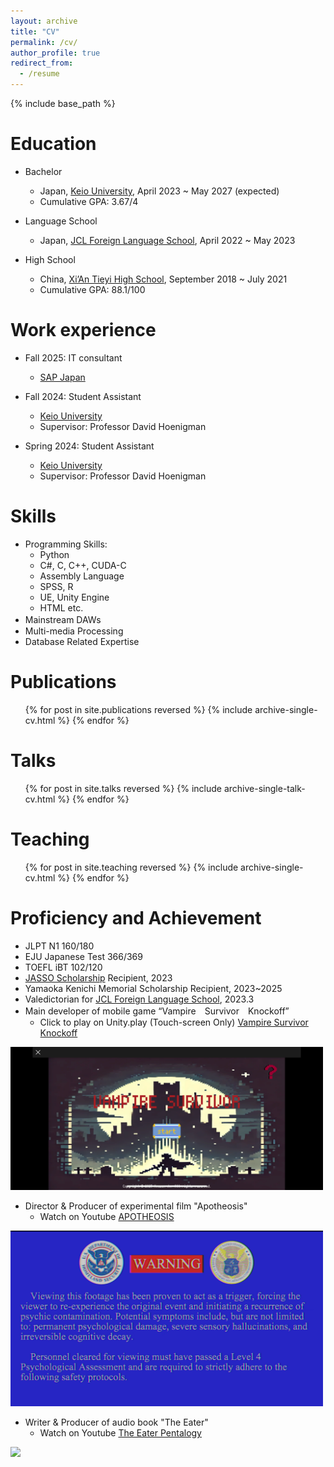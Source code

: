 ```yaml
---
layout: archive
title: "CV"
permalink: /cv/
author_profile: true
redirect_from:
  - /resume
---
```


{% include base_path %}

Education
======
* Bachelor
  * Japan, [Keio University](https://www.keio.ac.jp/ja), April 2023 ~ May 2027 (expected)
  * Cumulative GPA: 3.67/4

* Language School
  * Japan, [JCL Foreign Language School](https://www.jclcram.com/ja), April 2022 ~ May 2023

* High School  
  * China, [Xi’An Tieyi High School](https://www.linkedin.com/school/tieyi/), September 2018 ~ July 2021
  * Cumulative GPA: 88.1/100

Work experience
======
* Fall 2025: IT consultant
  * [SAP Japan](https://www.sap.com/japan/index.html)

* Fall 2024: Student Assistant
  * [Keio University](https://www.keio.ac.jp/ja)
  * Supervisor: Professor David Hoenigman

* Spring 2024: Student Assistant
  * [Keio University](https://www.keio.ac.jp/ja)
  * Supervisor: Professor David Hoenigman
  
Skills
======
* Programming Skills:
  * Python
  * C#, C, C++, CUDA-C
  * Assembly Language
  * SPSS, R
  * UE, Unity Engine
  * HTML etc.
* Mainstream DAWs　
* Multi-media Processing
* Database Related Expertise

Publications
======
  <ul>{% for post in site.publications reversed %}
    {% include archive-single-cv.html %}
  {% endfor %}</ul>
  
Talks
======
  <ul>{% for post in site.talks reversed %}
    {% include archive-single-talk-cv.html  %}
  {% endfor %}</ul>
  
Teaching
======
  <ul>{% for post in site.teaching reversed %}
    {% include archive-single-cv.html %}
  {% endfor %}</ul>
  
Proficiency and Achievement
======
* JLPT N1 160/180
* EJU Japanese Test 366/369
* TOEFL iBT 102/120
* [JASSO Scholarship](https://www.jasso.go.jp/ryugaku/scholarship_j/shoreihi/index.html) Recipient, 2023
* Yamaoka Kenichi Memorial Scholarship Recipient, 2023~2025
* Valedictorian for [JCL Foreign Language School](https://www.jclcram.com/ja), 2023.3
* Main developer of mobile game “Vampire　Survivor　Knockoff”　
  * Click to play on Unity.play (Touch-screen Only) [Vampire Survivor Knockoff](https://play.unity.com/ja/games/9224376a-dd9c-48e6-9352-1c5a622a8e6a/vampire-survivor-knockoff "click to play")

<img src="/images/vam1.png" width=500px>

* Director & Producer of experimental film "Apotheosis"
  * Watch on Youtube [APOTHEOSIS](https://youtu.be/Ar7Lp2a3Fy8 "Click to watch")

<img src="/images/apo1.png" width=500px>

* Writer & Producer of audio book "The Eater"
  * Watch on Youtube [The Eater Pentalogy](https://www.youtube.com/watch?v=YXyaFd1sI0Q "Click to watch")

<img src="/images/eater1.png" width=500px>
